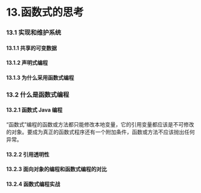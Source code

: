 # 13.函数式的思考

### 13.1 实现和维护系统

#### 13.1.1 共享的可变数据

#### 13.1.2 声明式编程

#### 13.1.3 为什么采用函数式编程

### 13.2 什么是函数式编程

#### 13.2.1 函数式 Java 编程

“函数式”编程的函数或方法都只能修改本地变量，它的引用变量都应该是不可修改的对象。要成为真正的函数式程序还有一个附加条件，函数或方法不应该抛出任何异常。

#### 13.2.2 引用透明性

#### 13.2.3 面向对象的编程和函数式编程的对比

#### 13.2.4 函数式编程实战





